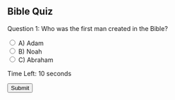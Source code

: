 <!DOCTYPE html>
<html>
<head>
  <title>Bible Quiz</title>
</head>
<body>
  <div id="quiz">
    <h2>Bible Quiz</h2>
    <p id="question">Question 1: Who was the first man created in the Bible?</p>
    <label><input type="radio" name="answer" value="A"> A) Adam</label><br>
    <label><input type="radio" name="answer" value="B"> B) Noah</label><br>
    <label><input type="radio" name="answer" value="C"> C) Abraham</label><br>
    <p>Time Left: <span id="time">10</span> seconds</p>
    <button id="submit-button">Submit</button>
  </div>
  <div id="results" style="display:none;">
    <p>Your Score: <span id="score">0</span></p>
  </div>

  <script src="quiz.js"></script>
</body>
</html>
